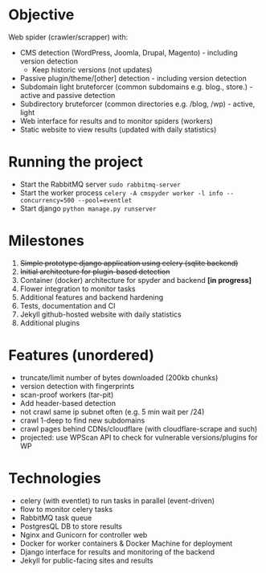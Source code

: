 # Objective
Web spider (crawler/scrapper) with:
- CMS detection (WordPress, Joomla, Drupal, Magento) - including version detection
    - Keep historic versions (not updates)
- Passive plugin/theme/[other] detection - including version detection
- Subdomain light bruteforcer (common subdomains e.g. blog., store.) - active and passive detection
- Subdirectory bruteforcer (common directories e.g. /blog, /wp) - active, light
- Web interface for results and to monitor spiders (workers)
- Static website to view results (updated with daily statistics)

#  Running the project
- Start the RabbitMQ server `sudo rabbitmq-server`
- Start the worker process `celery -A cmspyder worker -l info --concurrency=500 --pool=eventlet`
- Start django `python manage.py runserver`

# Milestones
1. ~~Simple prototype django application using celery (sqlite backend)~~
2. ~~Initial architecture for plugin-based detection~~ 
3. Container (docker) architecture for spyder and backend **[in progress]**
4. Flower integration to monitor tasks
5. Additional features and backend hardening
6. Tests, documentation and CI
7. Jekyll github-hosted website with daily statistics
8. Additional plugins

# Features (unordered)
- truncate/limit number of bytes downloaded (200kb chunks)
- version detection with fingerprints
- scan-proof workers (tar-pit)
- Add header-based detection
- not crawl same ip subnet often (e.g. 5 min wait per /24)
- crawl 1-deep to find new subdomains
- crawl pages behind CDNs/cloudflare (with cloudflare-scrape and such)
- projected: use WPScan API to check for vulnerable versions/plugins for WP

# Technologies
- celery (with eventlet) to run tasks in parallel (event-driven)
 - flow to monitor celery tasks
- RabbitMQ task queue
- PostgresQL DB to store results
- Nginx and Gunicorn for controller web
- Docker for worker containers & Docker Machine for deployment
- Django interface for results and monitoring of the backend
- Jekyll for public-facing sites and results
